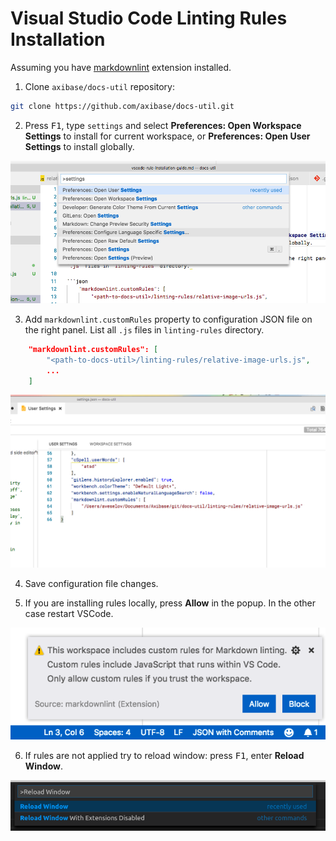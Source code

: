 # Visual Studio Code Linting Rules Installation

Assuming you have [markdownlint](https://marketplace.visualstudio.com/items?itemName=DavidAnson.vscode-markdownlint) extension installed.

1. Clone `axibase/docs-util` repository:

```bash
git clone https://github.com/axibase/docs-util.git
```

2. Press <kbd>F1</kbd>, type `settings` and select **Preferences: Open Workspace Settings** to install for current workspace, or **Preferences: Open User Settings** to install globally.

![command-panel](./images/command-panel.png)

3. Add `markdownlint.customRules` property to configuration JSON file on the right panel. List all `.js` files in `linting-rules` directory.

```json
    "markdownlint.customRules": [
        "<path-to-docs-util>/linting-rules/relative-image-urls.js",
        ...
    ]
```

![settings-json](./images/settings-json.png)

4. Save configuration file changes.

5. If you are installing rules locally, press **Allow** in the popup. In the other case restart VSCode.

![security popup](./images/security-popup.png)

6. If rules are not applied try to reload window: press <kbd>F1</kbd>, enter **Reload Window**.

![](./images/reload_window.png)